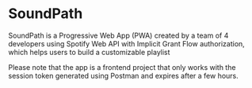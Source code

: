 # SoundPath 

SoundPath is a Progressive Web App (PWA) created by a team of 4 developers using Spotify Web API with Implicit Grant Flow authorization, which helps users to build a customizable playlist

Please note that the app is a frontend project that only works with the session token generated using Postman and expires after a few hours.
